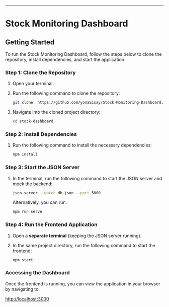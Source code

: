 ---

# Stock Monitoring Dashboard

## Getting Started

To run the Stock Monitoring Dashboard, follow the steps below to clone the repository, install dependencies, and start the application.

### Step 1: Clone the Repository

1. Open your terminal.
2. Run the following command to clone the repository:

   ```bash
   git clone  https://github.com/yonaSisay/Stock-Monitoring-Dashboard.git
   ```

3. Navigate into the cloned project directory:

   ```bash
   cd stock-dashboard
   ```

### Step 2: Install Dependencies

1. Run the following command to install the necessary dependencies:

   ```bash
   npm install
   ```

### Step 3: Start the JSON Server

1. In the terminal, run the following command to start the JSON server and mock the backend:

   ```bash
   json-server --watch db.json --port 5000
   ```

   Alternatively, you can run:

   ```bash
   npm run serve
   ```

### Step 4: Run the Frontend Application

1. Open a **separate terminal** (keeping the JSON server running).
2. In the same project directory, run the following command to start the frontend:

   ```bash
   npm start
   ```

### Accessing the Dashboard

Once the frontend is running, you can view the application in your browser by navigating to:

[http://localhost:3000](http://localhost:3000)
